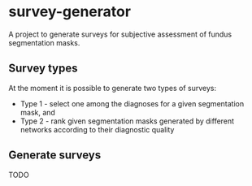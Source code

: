 # survey-generator

A project to generate surveys for subjective assessment of fundus segmentation masks.

## Survey types
At the moment it is possible to generate two types of surveys:
- Type 1 - select one among the diagnoses for a given segmentation mask, and
- Type 2 - rank given segmentation masks generated by different networks according to their diagnostic quality

## Generate surveys
TODO
